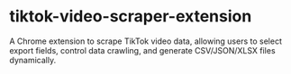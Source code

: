 # tiktok-video-scraper-extension
A Chrome extension to scrape TikTok video data, allowing users to select export fields, control data crawling, and generate CSV/JSON/XLSX files dynamically.
